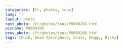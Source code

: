 ```yaml
---
categories: [fr, photos, tous]
lang: fr
layout: photo
next_photo: /fr/photos/tous/P0000203.html
picname: P0000208
prev_photo: /fr/photos/tous/P0000209.html
tags: [Bush, Dead Springbock, Grass, Maggy, Richy]
---
```

